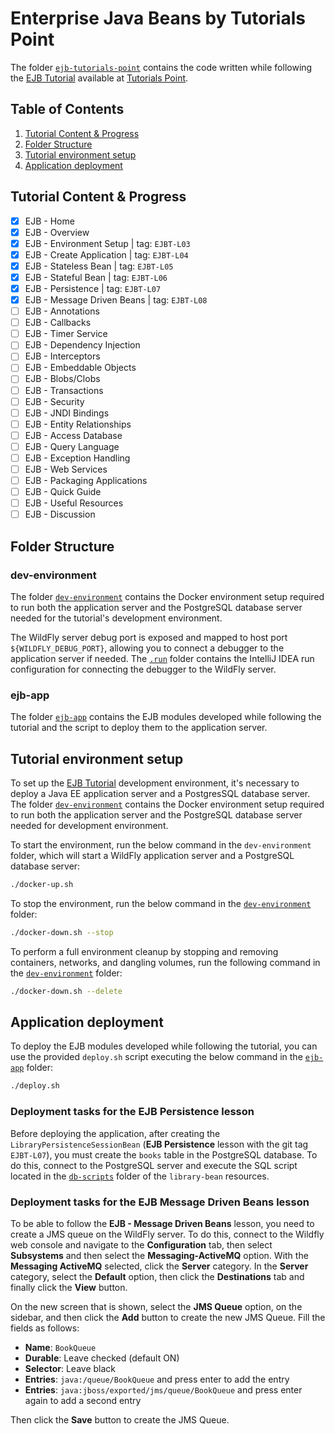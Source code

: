 # Enterprise Java Beans by Tutorials Point

The folder [`ejb-tutorials-point`](../ejb-tutorials-point) contains the code written while following
the [EJB Tutorial](https://www.tutorialspoint.com/ejb/index.htm)
available at [Tutorials Point](https://www.tutorialspoint.com/).

## Table of Contents

1. [Tutorial Content & Progress](#tutorial-content--progress)
2. [Folder Structure](#folder-structure) 
3. [Tutorial environment setup](#tutorial-environment-setup)
4. [Application deployment](#application-deployment)

## Tutorial Content & Progress

- [x] EJB - Home
- [x] EJB - Overview
- [x] EJB - Environment Setup | tag: `EJBT-L03`
- [x] EJB - Create Application | tag: `EJBT-L04`
- [x] EJB - Stateless Bean | tag: `EJBT-L05`
- [x] EJB - Stateful Bean | tag: `EJBT-L06`
- [x] EJB - Persistence | tag: `EJBT-L07`
- [x] EJB - Message Driven Beans | tag: `EJBT-L08`
- [ ] EJB - Annotations
- [ ] EJB - Callbacks
- [ ] EJB - Timer Service
- [ ] EJB - Dependency Injection
- [ ] EJB - Interceptors
- [ ] EJB - Embeddable Objects
- [ ] EJB - Blobs/Clobs
- [ ] EJB - Transactions
- [ ] EJB - Security
- [ ] EJB - JNDI Bindings
- [ ] EJB - Entity Relationships
- [ ] EJB - Access Database
- [ ] EJB - Query Language
- [ ] EJB - Exception Handling
- [ ] EJB - Web Services
- [ ] EJB - Packaging Applications
- [ ] EJB - Quick Guide
- [ ] EJB - Useful Resources
- [ ] EJB - Discussion

## Folder Structure

### dev-environment

The folder [`dev-environment`](./dev-environment) contains the Docker environment setup required to run both
the application server and the PostgreSQL database server needed for the tutorial's development environment.

The WildFly server debug port is exposed and mapped to host port `${WILDFLY_DEBUG_PORT}`, allowing you to connect
a debugger to the application server if needed. The [`.run`](./ejb-app/.run) folder contains the IntelliJ IDEA
run configuration for connecting the debugger to the WildFly server.

### ejb-app

The folder [`ejb-app`](./ejb-app) contains the EJB modules developed while following the tutorial and the script
to deploy them to the application server.

## Tutorial environment setup

To set up the [EJB Tutorial](https://www.tutorialspoint.com/ejb/index.htm) development environment, it's necessary to
deploy a Java EE application server and a PostgresSQL database server. The folder [`dev-environment`](dev-environment)
contains the Docker environment setup required to run both the application server and the PostgreSQL database server
needed for development environment.

To start the environment, run the below command in the `dev-environment` folder, which will start
a WildFly application server and a PostgreSQL database server:

```bash
./docker-up.sh
```

To stop the environment, run the below command in the [`dev-environment`](./dev-environment) folder:

```bash
./docker-down.sh --stop
```

To perform a full environment cleanup by stopping and removing containers, networks, and dangling volumes,
run the following command in the  [`dev-environment`](./dev-environment) folder:

```bash
./docker-down.sh --delete
```
## Application deployment

To deploy the EJB modules developed while following the tutorial, you can use the provided `deploy.sh` script
executing the below command in the [`ejb-app`](./ejb-app) folder:

```bash
./deploy.sh
```

### Deployment tasks for the EJB Persistence lesson

Before deploying the application, after creating the `LibraryPersistenceSessionBean` (**EJB Persistence** lesson with the
git tag `EJBT-L07`), you must create the `books` table in the PostgreSQL database. To do this, connect to the PostgreSQL
server and execute the SQL script located in the [`db-scripts`](./ejb-app/library-bean/src/main/resources/db-scripts)
folder of the `library-bean` resources.

### Deployment tasks for the EJB Message Driven Beans lesson

To be able to follow the **EJB - Message Driven Beans** lesson, you need to create a JMS queue on the WildFly server.
To do this, connect to the Wildfly web console and navigate to the **Configuration** tab, then select **Subsystems** and
then select the **Messaging-ActiveMQ** option. With the **Messaging ActiveMQ** selected, click the **Server** category.
In the **Server** category, select the **Default** option, then click the **Destinations** tab and finally click
the **View** button.

On the new screen that is shown, select the **JMS Queue** option, on the sidebar, and then click the **Add** button
to create the new JMS Queue. Fill the fields as follows:

- **Name**: `BookQueue`
- **Durable**: Leave checked (default ON)
- **Selector**: Leave black
- **Entries**: `java:/queue/BookQueue` and press enter to add the entry
- **Entries**: `java:jboss/exported/jms/queue/BookQueue` and press enter again to add a second entry

Then click the **Save** button to create the JMS Queue.

